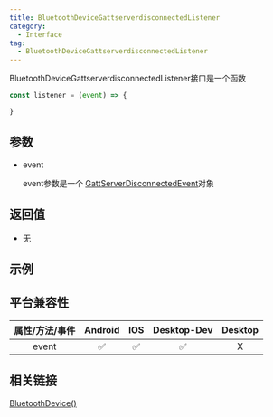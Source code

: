 ```yaml
---
title: BluetoothDeviceGattserverdisconnectedListener
category:
  - Interface
tag:
  - BluetoothDeviceGattserverdisconnectedListener
---
```


BluetoothDeviceGattserverdisconnectedListener接口是一个函数

```js
const listener = (event) => {

}
```

## 参数
  
  - event

    event参数是一个 [GattServerDisconnectedEvent](../bluetooth-gett-server-disconnected-event/index.md)对象

## 返回值

  - 无

## 示例

## 平台兼容性

| 属性/方法/事件 | Android | IOS | Desktop-Dev | Desktop |
|:------------:|:-------:|:---:|:-----------:|:-------:|
| event        | ✅       | ✅  | ✅          | X       |

## 相关链接
[BluetoothDevice()](../bluetooth-device/index.md)





